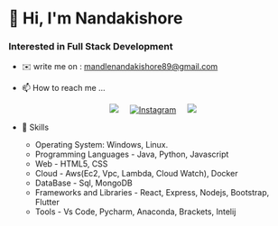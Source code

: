 # 👋 Hi, I'm Nandakishore
### Interested in Full Stack Development
- ✉️  write me on : mandlenandakishore89@gmail.com
- 📫 How to reach me ...
        <p align="center">
          <a href="https://www.linkedin.com/in/nanda-kishore-3362851b8/" rel="nofollow"><img src="https://camo.githubusercontent.com/a493f6833f99fb3c85788d6d9305e6b7a42b838e5ee5d138fd9a8214a7e77472/68747470733a2f2f696d672e736869656c64732e696f2f62616467652f6c696e6b6564696e2d2532333030373742352e7376673f267374796c653d666f722d7468652d6261646765266c6f676f3d6c696e6b6564696e266c6f676f436f6c6f723d7768697465" data-canonical-src="https://img.shields.io/badge/linkedin-%230077B5.svg?&amp;style=for-the-badge&amp;logo=linkedin&amp;logoColor=white" style="max-width:100%;"></a>&nbsp;&nbsp;&nbsp;&nbsp;
          <a href="https://www.instagram.com/nanda_fan_of_nani/" rel="nofollow"><img src="https://camo.githubusercontent.com/09a847c2d0fa142e174c665fc8d635349429b4120ed19a1d6820133326a62214/68747470733a2f2f696d672e736869656c64732e696f2f62616467652f496e7374616772616d2d2532334534343035462e7376673f267374796c653d666f722d7468652d6261646765266c6f676f3d696e7374616772616d266c6f676f436f6c6f723d7768697465" alt="Instagram" data-canonical-src="https://img.shields.io/badge/Instagram-%23E4405F.svg?&amp;style=for-the-badge&amp;logo=instagram&amp;logoColor=white" style="max-width:100%;"></a>&nbsp;&nbsp;&nbsp;&nbsp;
          <a href="mailto:mandlenandakishore89@gmail.com"><img src="https://camo.githubusercontent.com/2e31b0d0e07e5431ee3f85689b488016d52a4fb97e523ae497023a9746e2e52e/68747470733a2f2f696d672e736869656c64732e696f2f62616467652f676d61696c2d2532334431343833362e7376673f267374796c653d666f722d7468652d6261646765266c6f676f3d676d61696c266c6f676f436f6c6f723d7768697465" data-canonical-src="https://img.shields.io/badge/gmail-%23D14836.svg?&amp;style=for-the-badge&amp;logo=gmail&amp;logoColor=white" style="max-width:100%;"></a>&nbsp;&nbsp;&nbsp;&nbsp;
        </p>

- 🥇 Skills
   
   <ul>
      <li>Operating System: Windows, Linux.</li>
      <li> Programming Languages - Java, Python, Javascript</li>
      <li> Web - HTML5, CSS</li>
      <li> Cloud - Aws(Ec2, Vpc, Lambda, Cloud Watch), Docker</li>
      <li> DataBase - Sql, MongoDB</li>
      <li> Frameworks and Libraries - React, Express, Nodejs, Bootstrap, Flutter</li>
      <li> Tools - Vs Code, Pycharm, Anaconda, Brackets, Intelij</li>
   </ul>

